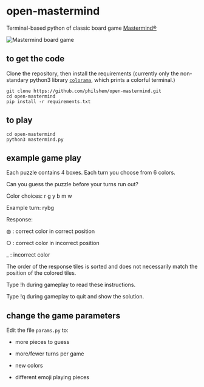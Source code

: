 # open-mastermind
Terminal-based python of classic board game [Mastermind®](https://en.wikipedia.org/wiki/Mastermind_(board_game))


![Mastermind board game](https://upload.wikimedia.org/wikipedia/commons/thumb/2/2d/Mastermind.jpg/137px-Mastermind.jpg)

## to get the code

Clone the repository, then install the requirements (currently only the non-standary python3 library [`colorama`](https://pypi.org/project/colorama/), which prints a colorful terminal.)

    git clone https://github.com/philshem/open-mastermind.git
    cd open-mastermind
    pip install -r requirements.txt

## to play

    cd open-mastermind
    python3 mastermind.py

## example game play

Each puzzle contains 4 boxes. Each turn you choose from 6 colors.

Can you guess the puzzle before your turns run out?

Color choices: r g y b m w

Example turn: rybg

Response:

◍  :  correct color in correct position

○  :  correct color in incorrect position

_  :  incorrect color

The order of the response tiles is sorted and does not necessarily match the position of the colored tiles.

Type !h during gameplay to read these instructions.

Type !q during gameplay to quit and show the solution.

## change the game parameters

Edit the file `params.py` to:

 + more pieces to guess

 + more/fewer turns per game

 + new colors

 + different emoji playing pieces


